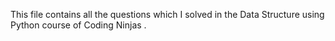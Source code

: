 This file contains all the questions which I solved in the Data Structure using Python course of Coding Ninjas .
